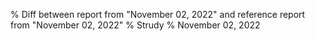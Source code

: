 % Diff between report from "November 02, 2022" and reference report from "November 02, 2022"
% Strudy
% November 02, 2022



